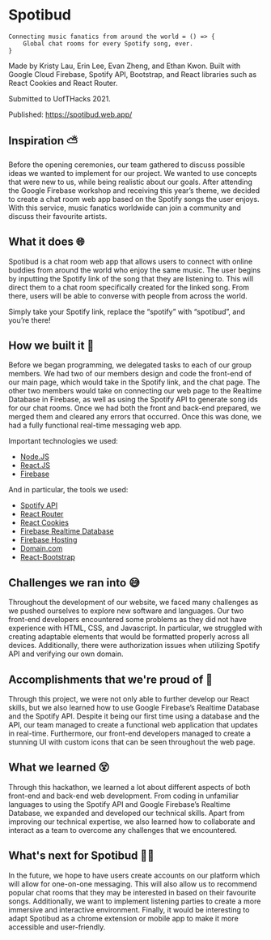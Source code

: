 # Spotibud

```
Connecting music fanatics from around the world = () => {
    Global chat rooms for every Spotify song, ever.
}
```

Made by Kristy Lau, Erin Lee, Evan Zheng, and Ethan Kwon. Built with Google Cloud Firebase, Spotify API, Bootstrap, and React libraries such as React Cookies and React Router.

Submitted to UofTHacks 2021.

Published: https://spotibud.web.app/

## Inspiration ⛅
Before the opening ceremonies, our team gathered to discuss possible ideas we wanted to implement for our project. We wanted to use concepts that were new to us, while being realistic about our goals. After attending the Google Firebase workshop and receiving this year’s theme, we decided to create a chat room web app based on the Spotify songs the user enjoys. With this service, music fanatics worldwide can join a community and discuss their favourite artists.

## What it does 🌐
Spotibud is a chat room web app that allows users to connect with online buddies from around the world who enjoy the same music. The user begins by inputting the Spotify link of the song that they are listening to. This will direct them to a chat room specifically created for the linked song. From there, users will be able to converse with people from across the world.

Simply take your Spotify link, replace the “spotify” with “spotibud”, and you’re there!

## How we built it 👷
Before we began programming, we delegated tasks to each of our group members. We had two of our members design and code the front-end of our main page, which would take in the Spotify link, and the chat page. The other two members would take on connecting our web page to the Realtime Database in Firebase, as well as using the Spotify API to generate song ids for our chat rooms. Once we had both the front and back-end prepared, we merged them and cleared any errors that occurred. Once this was done, we had a fully functional real-time messaging web app.

Important technologies we used:
- [Node.JS](https://nodejs.org/en/)
- [React.JS](https://reactjs.org/)
- [Firebase](https://firebase.google.com/)

And in particular, the tools we used:
- [Spotify API](https://developer.spotify.com/documentation/web-api/)
- [React Router](https://reactrouter.com/)
- [React Cookies](https://www.npmjs.com/package/react-cookies)
- [Firebase Realtime Database](https://firebase.google.com/docs/database)
- [Firebase Hosting](https://firebase.google.com/docs/hosting)
- [Domain.com](https://www.domain.com/)
- [React-Bootstrap](https://react-bootstrap.github.io/)

## Challenges we ran into 😅
Throughout the development of our website, we faced many challenges as we pushed ourselves to explore new software and languages. Our two front-end developers encountered some problems as they did not have experience with HTML, CSS, and Javascript. In particular, we struggled with creating adaptable elements that would be formatted properly across all devices. Additionally, there were authorization issues when utilizing Spotify API and verifying our own domain.

## Accomplishments that we're proud of 🙌
Through this project, we were not only able to further develop our React skills, but we also learned how to use Google Firebase’s Realtime Database and the Spotify API. Despite it being our first time using a database and the API, our team managed to create a functional web application that updates in real-time. Furthermore, our front-end developers managed to create a stunning UI with custom icons that can be seen throughout the web page.

## What we learned 😵
Through this hackathon, we learned a lot about different aspects of both front-end and back-end web development. From coding in unfamiliar languages to using the Spotify API and Google Firebase’s Realtime Database, we expanded and developed our technical skills. Apart from improving our technical expertise, we also learned how to collaborate and interact as a team to overcome any challenges that we encountered.

## What's next for Spotibud 🌟🙊
In the future, we hope to have users create accounts on our platform which will allow for one-on-one messaging. This will also allow us to recommend popular chat rooms that they may be interested in based on their favourite songs. Additionally, we want to implement listening parties to create a more immersive and interactive environment. Finally, it would be interesting to adapt Spotibud as a chrome extension or mobile app to make it more accessible and user-friendly.
